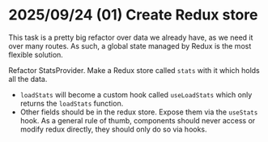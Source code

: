 # 2025/09/24 (01) Create Redux store

This task is a pretty big refactor over data we already have, as we need it over many routes. As such, a global state managed by Redux is the most flexible solution.

Refactor StatsProvider. Make a Redux store called `stats` with it which holds all the data.

- `loadStats` will become a custom hook called `useLoadStats` which only returns the `loadStats` function. 
- Other fields should be in the redux store. Expose them via the `useStats` hook. As a general rule of thumb, components should never access or modify redux directly, they should only do so via hooks.